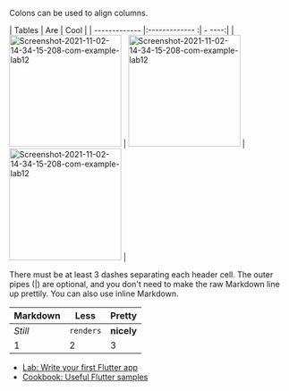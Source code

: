 



Colons can be used to align columns.

| Tables                          | Are                                   | Cool                                    |
| -------------                   |:-------------                        :| -                                  ----:|
| <a href="https://ibb.co/YLg141L"><img src="https://i.ibb.co/S3SMDM3/Screenshot-2021-11-02-14-34-15-208-com-example-lab12.jpg" alt="Screenshot-2021-11-02-14-34-15-208-com-example-lab12" height="200" border="0"></a>     | <a href="https://ibb.co/YLg141L"><img src="https://i.ibb.co/S3SMDM3/Screenshot-2021-11-02-14-34-15-208-com-example-lab12.jpg" alt="Screenshot-2021-11-02-14-34-15-208-com-example-lab12" height="200" border="0"></a> | <a href="https://ibb.co/YLg141L"><img src="https://i.ibb.co/S3SMDM3/Screenshot-2021-11-02-14-34-15-208-com-example-lab12.jpg" alt="Screenshot-2021-11-02-14-34-15-208-com-example-lab12" height="200" border="0"></a> |


There must be at least 3 dashes separating each header cell.
The outer pipes (|) are optional, and you don't need to make the 
raw Markdown line up prettily. You can also use inline Markdown.

Markdown | Less | Pretty
--- | --- | ---
*Still* | `renders` | **nicely**
1 | 2 | 3



- [Lab: Write your first Flutter app](https://flutter.dev/docs/get-started/codelab)
- [Cookbook: Useful Flutter samples](https://flutter.dev/docs/cookbook)
